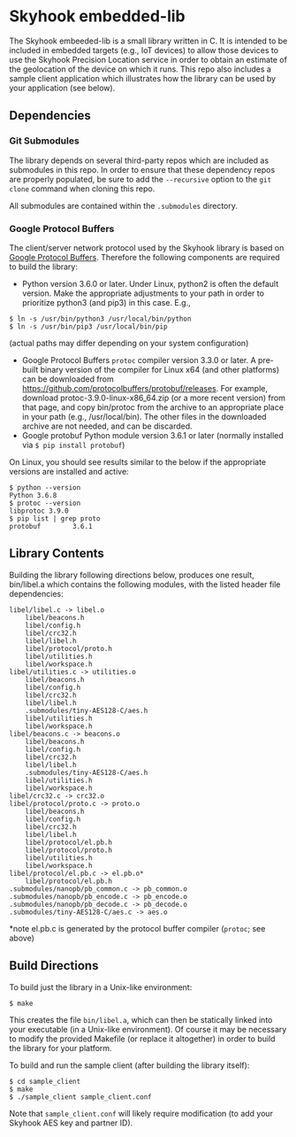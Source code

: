 Skyhook embedded-lib
====================

The Skyhook embeeded-lib is a small library written in C. It is intended to be
included in embedded targets (e.g., IoT devices) to allow those devices to use
the Skyhook Precision Location service in order to obtain an estimate of the
geolocation of the device on which it runs. This repo also includes a sample client application
which illustrates how the library can be used by your application (see below).

Dependencies
------------

### Git Submodules
The library depends on several third-party repos which are included as
submodules in this repo. In order to ensure that these dependency repos are
properly populated, be sure to add the `--recursive` option to the `git
clone` command when cloning this repo.

All submodules are contained within the `.submodules` directory.

### Google Protocol Buffers
The client/server network protocol used by the Skyhook library is based on [Google Protocol Buffers](https://developers.google.com/protocol-buffers/). Therefore the following components are required to build the library:
* Python version 3.6.0 or later. Under Linux, python2 is often the default version. Make the appropriate adjustments to your path in order to prioritize python3 (and pip3) in this case. E.g.,
```
$ ln -s /usr/bin/python3 /usr/local/bin/python
$ ln -s /usr/bin/pip3 /usr/local/bin/pip
```
(actual paths may differ depending on your system configuration)
* Google Protocol Buffers `protoc` compiler version 3.3.0 or later. A pre-built binary version of the compiler for Linux x64 (and other platforms) can be downloaded from https://github.com/protocolbuffers/protobuf/releases. For example, download protoc-3.9.0-linux-x86_64.zip (or a more recent version) from that page, and copy bin/protoc from the archive to an appropriate place in your path (e.g., /usr/local/bin). The other files in the downloaded archive are not needed, and can be discarded.
* Google protobuf Python module version 3.6.1 or later (normally installed via `$ pip install protobuf`)

On Linux, you should see results similar to the below if the appropriate versions are installed and active:
```
$ python --version
Python 3.6.8
$ protoc --version
libprotoc 3.9.0
$ pip list | grep proto
protobuf        3.6.1
```

Library Contents
----------------

Building the library following directions below, produces one result, bin/libel.a
which contains the following modules, with the listed header file dependencies:

    libel/libel.c -> libel.o
        libel/beacons.h
        libel/config.h
        libel/crc32.h
        libel/libel.h
        libel/protocol/proto.h
        libel/utilities.h
        libel/workspace.h
    libel/utilities.c -> utilities.o
        libel/beacons.h
        libel/config.h
        libel/crc32.h
        libel/libel.h
        .submodules/tiny-AES128-C/aes.h
        libel/utilities.h
        libel/workspace.h
    libel/beacons.c -> beacons.o
        libel/beacons.h
        libel/config.h
        libel/crc32.h
        libel/libel.h
        .submodules/tiny-AES128-C/aes.h
        libel/utilities.h
        libel/workspace.h
    libel/crc32.c -> crc32.o
    libel/protocol/proto.c -> proto.o
        libel/beacons.h
        libel/config.h
        libel/crc32.h
        libel/libel.h
        libel/protocol/el.pb.h
        libel/protocol/proto.h
        libel/utilities.h
        libel/workspace.h
    libel/protocol/el.pb.c -> el.pb.o*
        libel/protocol/el.pb.h
    .submodules/nanopb/pb_common.c -> pb_common.o
    .submodules/nanopb/pb_encode.c -> pb_encode.o
    .submodules/nanopb/pb_decode.c -> pb_decode.o
    .submodules/tiny-AES128-C/aes.c -> aes.o

*note el.pb.c is generated by the protocol buffer compiler (`protoc`; see above)

Build Directions
----------------

To build just the library in a Unix-like environment:

    $ make

This creates the file `bin/libel.a`, which can then be statically linked into your executable (in a Unix-like environment). Of course it may be necessary to modify the provided Makefile (or replace it altogether) in order to build the library for your platform.

To build and run the sample client (after building the library itself):

    $ cd sample_client
    $ make
    $ ./sample_client sample_client.conf

Note that `sample_client.conf` will likely require modification (to add your
Skyhook AES key and partner ID).
